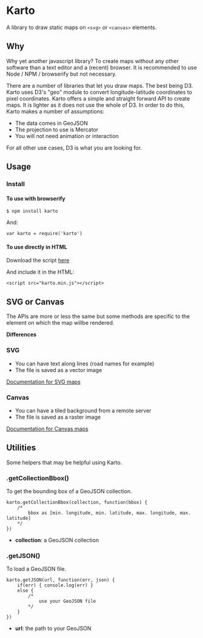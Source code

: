 # Karto

A library to draw static maps on ```<svg>``` or ```<canvas>``` elements.

## Why

Why yet another javascript library? To create maps without any other software than a text editor and a (recent) browser. It is recommended to use Node / NPM / browserify but not necessary.

There are a number of libraries that let you draw maps. The best being D3. Karto uses D3's "geo" module to convert longitude-latitude coordinates to pixel coordinates. Karto offers a simple and straight forward API to create maps. It is lighter as it does not use the whole of D3. In order to do this, Karto makes a number of assumptions:

* The data comes in GeoJSON
* The projection to use is Mercator
* You will not need animation or interaction

For all other use cases, D3 is what you are looking for.

## Usage

### Install

#### To use with browserify

```
$ npm install karto
```

And:

```
var karto = require('karto')
```

#### To use directly in HTML

Download the script [here](https://raw.githubusercontent.com/idris-maps/karto/master/dist/karto.min.json)

And include it in the HTML:

```
<script src="karto.min.js"></script>
```


## SVG or Canvas

The APIs are more or less the same but some methods are specific to the element on which the map willbe rendered.

**Differences**

### SVG

* You can have text along lines (road names for example)
* The file is saved as a vector image

[Documentation for SVG maps](https://github.com/idris-maps/karto/blob/master/svg.md)

### Canvas

* You can have a tiled background from a remote server
* The file is saved as a raster image

[Documentation for Canvas maps](https://github.com/idris-maps/karto/blob/master/canvas.md)

## Utilities

Some helpers that may be helpful using Karto.

### .getCollectionBbox()

To get the bounding box of a GeoJSON collection.

```
karto.getCollectionBbox(collection, function(bbox) { 
	/*  
		bbox as [min. longitude, min. latitude, max. longitude, max. latitude]
	*/
})
```

- **collection**: a GeoJSON collection

### .getJSON()

To load a GeoJSON file.

```
karto.getJSON(url, function(err, json) { 
	if(err) { console.log(err) }
	else {
		/*
			use your GeoJSON file
		*/
	}
})
```

- **url**: the path to your GeoJSON

